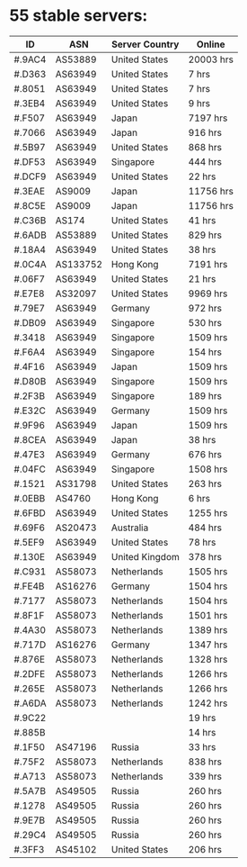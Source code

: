 # 55 stable servers:

| ID | ASN | Server Country | Online |
| ------ | ------ | ------ | ------ |
| #.9AC4 | AS53889 | United States | 20003 hrs |
| #.D363 | AS63949 | United States | 7 hrs |
| #.8051 | AS63949 | United States | 7 hrs |
| #.3EB4 | AS63949 | United States | 9 hrs |
| #.F507 | AS63949 | Japan | 7197 hrs |
| #.7066 | AS63949 | Japan | 916 hrs |
| #.5B97 | AS63949 | United States | 868 hrs |
| #.DF53 | AS63949 | Singapore | 444 hrs |
| #.DCF9 | AS63949 | United States | 22 hrs |
| #.3EAE | AS9009 | Japan | 11756 hrs |
| #.8C5E | AS9009 | Japan | 11756 hrs |
| #.C36B | AS174 | United States | 41 hrs |
| #.6ADB | AS53889 | United States | 829 hrs |
| #.18A4 | AS63949 | United States | 38 hrs |
| #.0C4A | AS133752 | Hong Kong | 7191 hrs |
| #.06F7 | AS63949 | United States | 21 hrs |
| #.E7E8 | AS32097 | United States | 9969 hrs |
| #.79E7 | AS63949 | Germany | 972 hrs |
| #.DB09 | AS63949 | Singapore | 530 hrs |
| #.3418 | AS63949 | Singapore | 1509 hrs |
| #.F6A4 | AS63949 | Singapore | 154 hrs |
| #.4F16 | AS63949 | Japan | 1509 hrs |
| #.D80B | AS63949 | Singapore | 1509 hrs |
| #.2F3B | AS63949 | Singapore | 189 hrs |
| #.E32C | AS63949 | Germany | 1509 hrs |
| #.9F96 | AS63949 | Japan | 1509 hrs |
| #.8CEA | AS63949 | Japan | 38 hrs |
| #.47E3 | AS63949 | Germany | 676 hrs |
| #.04FC | AS63949 | Singapore | 1508 hrs |
| #.1521 | AS31798 | United States | 263 hrs |
| #.0EBB | AS4760 | Hong Kong | 6 hrs |
| #.6FBD | AS63949 | United States | 1255 hrs |
| #.69F6 | AS20473 | Australia | 484 hrs |
| #.5EF9 | AS63949 | United States | 78 hrs |
| #.130E | AS63949 | United Kingdom | 378 hrs |
| #.C931 | AS58073 | Netherlands | 1505 hrs |
| #.FE4B | AS16276 | Germany | 1504 hrs |
| #.7177 | AS58073 | Netherlands | 1504 hrs |
| #.8F1F | AS58073 | Netherlands | 1501 hrs |
| #.4A30 | AS58073 | Netherlands | 1389 hrs |
| #.717D | AS16276 | Germany | 1347 hrs |
| #.876E | AS58073 | Netherlands | 1328 hrs |
| #.2DFE | AS58073 | Netherlands | 1266 hrs |
| #.265E | AS58073 | Netherlands | 1266 hrs |
| #.A6DA | AS58073 | Netherlands | 1242 hrs |
| #.9C22 |  |  | 19 hrs |
| #.885B |  |  | 14 hrs |
| #.1F50 | AS47196 | Russia | 33 hrs |
| #.75F2 | AS58073 | Netherlands | 838 hrs |
| #.A713 | AS58073 | Netherlands | 339 hrs |
| #.5A7B | AS49505 | Russia | 260 hrs |
| #.1278 | AS49505 | Russia | 260 hrs |
| #.9E7B | AS49505 | Russia | 260 hrs |
| #.29C4 | AS49505 | Russia | 260 hrs |
| #.3FF3 | AS45102 | United States | 206 hrs |


